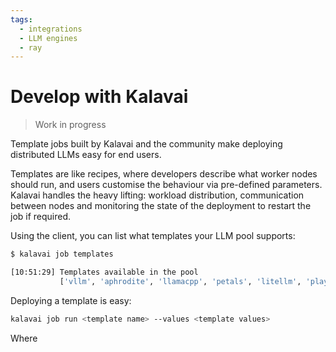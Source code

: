```yaml
---
tags:
  - integrations
  - LLM engines
  - ray
---
```

# Develop with Kalavai

> Work in progress

Template jobs built by Kalavai and the community make deploying distributed LLMs easy for end users.

Templates are like recipes, where developers describe what worker nodes should run, and users customise the behaviour via pre-defined parameters. Kalavai handles the heavy lifting: workload distribution, communication between nodes and monitoring the state of the deployment to restart the job if required.

Using the client, you can list what templates your LLM pool supports:

```bash
$ kalavai job templates

[10:51:29] Templates available in the pool
           ['vllm', 'aphrodite', 'llamacpp', 'petals', 'litellm', 'playground', 'boinc', 'gpustack']
```

Deploying a template is easy:
```bash
kalavai job run <template name> --values <template values>
```

Where <template name> refers to one of the supported templates above, and <template values> is a local yaml file containing the parameters of the job. See [examples](https://github.com/kalavai-net/kube-watcher/tree/main/templates) for more information.


## List of available templates

- [vLLM](https://github.com/kalavai-net/kube-watcher/tree/main/templates): deploy your favourite LLMs in distributed machines.
- [llama.cpp](https://github.com/kalavai-net/kube-watcher/tree/main/templates): deploy llama.cpp models (CPU and GPU) in distributed machines.
- [Aphrodite](https://github.com/kalavai-net/kube-watcher/tree/main/templates): deploy your favourite LLMs in distributed machines.
- [Petals](https://github.com/kalavai-net/kube-watcher/tree/main/templates): bit-torrent style deployment of LLMs
- [litellm](https://github.com/kalavai-net/kube-watcher/tree/main/templates): Unified LLM API.
- [playground](https://github.com/kalavai-net/kube-watcher/tree/main/templates): Unified UI playground.


## How to contribute

Do you want to **develop your own template** and share it with the community? We are working on a path to make it easier for developers to do so. Hang on tight! But for now, head over to [our repository](https://github.com/kalavai-net/kube-watcher/tree/main/templates#how-to-contribute) and check the examples in there.



## Why is *[insert preferred application]* not supported?

If your preferred distributed ML application is not yet supported, [let us know](https://github.com/kalavai-net/kalavai-client/issues)! Or better yet, add it and [contribute to community integrations](https://github.com/kalavai-net/kube-watcher/tree/main/templates).
